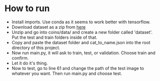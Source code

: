 <h1>How to run</h1>
<ul>
  <li>Install imports. Use conda as it seems to work better with tensorflow.</li>
  <li>Download dataset as a zip from <a href="https://www.kaggle.com/datasets/wanderdust/coin-images" target="_blank">here</a></li>
  <li>Unzip and go into coins/data/ and create a new folder called 'dataset'. Put the test and train folders inside of that.</li>
  <li>Copy and paste the dataset folder and cat_to_name.json into the root directory of this project.</li>
  <li>Now run main.py, it will ask to train, test, or validation. Choose train and confirm.</li>
  <li>Let it do it's thing.</li>
  <li>Now to test, go to line 61 and change the path of the test image to whatever you want. Then run main.py and choose test.</li>
</ul>